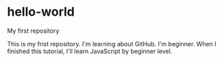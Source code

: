 # hello-world
My first repository

This is my frist repository. I'm learning about GitHub. I'm beginner. 
When I finished this tutorial, I'll learn JavaScript by beginner level.

